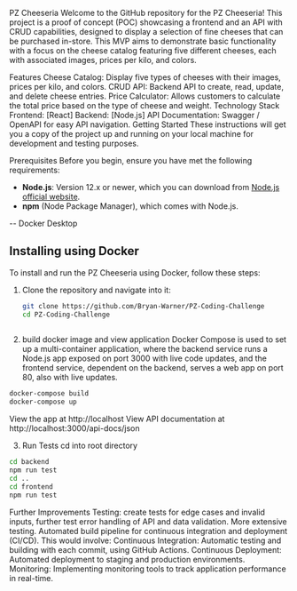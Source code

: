 PZ Cheeseria
Welcome to the GitHub repository for the PZ Cheeseria! This project is a proof of concept (POC) showcasing a frontend and an API with CRUD capabilities, 
designed to display a selection of fine cheeses that can be purchased in-store. This MVP aims to demonstrate basic functionality with a focus on the cheese catalog featuring five different cheeses, 
each with associated images, prices per kilo, and colors.

Features
Cheese Catalog: Display five types of cheeses with their images, prices per kilo, and colors.
CRUD API: Backend API to create, read, update, and delete cheese entries.
Price Calculator: Allows customers to calculate the total price based on the type of cheese and weight.
Technology Stack
Frontend: [React] 
Backend: [Node.js] 
API Documentation: Swagger / OpenAPI for easy API navigation.
Getting Started
These instructions will get you a copy of the project up and running on your local machine for development and testing purposes.

Prerequisites
Before you begin, ensure you have met the following requirements:
- **Node.js**: Version 12.x or newer, which you can download from [Node.js official website](https://nodejs.org/).
- **npm** (Node Package Manager), which comes with Node.js.

-- Docker Desktop




## Installing using Docker

To install and run the PZ Cheeseria using Docker, follow these steps:


1. Clone the repository and navigate into it:
   ```bash
   git clone https://github.com/Bryan-Warner/PZ-Coding-Challenge
   cd PZ-Coding-Challenge
    
2. build docker image and view application
 Docker Compose is used to set up a multi-container application, where the backend service runs a Node.js app exposed on port 3000 with live code updates,
 and the frontend service, dependent on the backend, serves a web app on port 80, also with live updates.
 ```bash
docker-compose build
docker-compose up
 ```
View the app at http://localhost
View API documentation at http://localhost:3000/api-docs/json


3. Run Tests
cd into root directory
```bash
cd backend
npm run test
cd ..
cd frontend
npm run test

```
Further Improvements
Testing: create tests for edge cases and invalid inputs, further test error handling of API and data validation. More extensive testing.
Automated build pipeline for continuous integration and deployment (CI/CD). This would involve:
Continuous Integration: Automatic testing and building with each commit, using GitHub Actions.
Continuous Deployment: Automated deployment to staging and production environments.
Monitoring: Implementing monitoring tools to track application performance in real-time.
